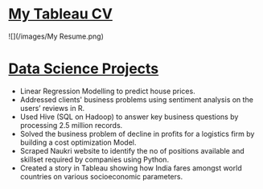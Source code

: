 # [My Tableau CV](https://public.tableau.com/profile/rishabh.bansal2409#!/vizhome/Tableau_Vizume/MyResume)

![](/images/My Resume.png)

# [Data Science Projects](https://github.com/RishabhBansal2409/) 
* Linear Regression Modelling to predict house prices. 
* Addressed clients' business problems using sentiment analysis on the users’ reviews in R.
* Used Hive (SQL on Hadoop) to answer key business questions by processing 2.5 million records.
* Solved the business problem of decline in profits for a logistics firm by building a cost optimization Model.
* Scraped Naukri website to identify the no of positions available and skillset required by companies using Python.
* Created a story in Tableau showing how India fares amongst world countries on various socioeconomic parameters.

